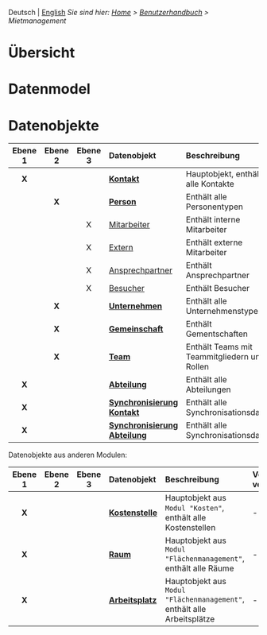 <!-- TITLE: Admin Mietmanagement -->
<!-- SUBTITLE: Mobul für Bearbeitung von Mietflächen, Mietverträge, Exposes etc. -->

Deutsch | [English](/en/modules/rentals)
*Sie sind hier: [Home](/home) > [Benutzerhandbuch](/de/user-guide) > Mietmanagement*

# Übersicht
# Datenmodel
# Datenobjekte
| Ebene 1 | Ebene 2 | Ebene 3 | Datenobjekt                                                                                                                      | Beschreibung                                                           | Verebung von      | Code                                                   | Tabelle                              |
|:---------:|:---------:|:---------:|:-----------------------------------------------------------------------------------------------|:-------------------------------------------------------|:--------------------|:-----------------------------------------|:-----------------------------|
| **X**     |              |               | [**Kontakt**](/de/modules/datamodel/contacts/contact)                                              |  Hauptobjekt, enthält alle Kontakte                         | -                            | contacts.contact                                 | VISIONR.pv_cnt_contact   |
|               | **X**    |               | [**Person**](/de/modules/datamodel/contacts/person)                                                 |   Enthält alle Personentypen                                    | Kontakte.Kontakt  | contacts.person                                  | -                                        |
|               |              | X            | [Mitarbeiter](/de/modules/datamodel/contacts/employee)                                             |   Enthält interne Mitarbeiter                                    | Kontakte.Person    | contacts.person                                  | -                                        |
|               |              | X            | [Extern](/de/modules/datamodel/contacts/employee-external)                                       |   Enthält externe Mitarbeiter                                   | Kontakte.Person    | contacts.employee_external               | -                                        |
|               |              | X            | [Ansprechpartner](/de/modules/datamodel/contacts/contact-person)                            |   Enthält Ansprechpartner                                       | Kontakte.Person    | contacts.contact_person                     | -                                        |
|               |              | X            | [Besucher](/de/modules/datamodel/contacts/visitor)                                                       |   Enthält Besucher                                                   | Kontakte.Person    | contacts.visitor                                    | -                                        |
|               | **X**    |               | [**Unternehmen**](/de/modules/datamodel/contacts/company)                                  |    Enthält alle Unternehmenstypen                          | Kontakte.Kontakt  | contacts.company                               | -                                        |
|               | **X**    |               | [**Gemeinschaft**](/de/modules/datamodel/contacts/community)                               |    Enthält Gementschaften                                       | Kontakte.Kontakt  | contacts.community                            | -                                        |
|               | **X**    |               | [**Team**](/de/modules/datamodel/contacts/team-contact)                                          |    Enthält Teams mit Teammitgliedern und Rollen   | Kontakte.Kontakt  | contacts.person                                   | -                                        |
| **X**     |              |               | [**Abteilung**](/de/modules/datamodel/contacts/department)                                     |  Enthält alle Abteilungen                                         | -                            | contacts.department                           | VISIONR.pv_cnt_dep         |
| **X**     |              |               | [**Synchronisierung Kontakt**](/de/modules/datamodel/contacts/synchronization_contact)   |  Enthält alle Synchronisationsdaten           | -                            | contacts.synchronization_contact        | VISIONR.pv_cnt_synccon  |
| **X**     |              |               | [**Synchronisierung Abteilung**](/de/modules/datamodel/contacts/synchronization_department)   |  Enthält alle Synchronisationsdaten | -                            | contacts.synchronization_department | VISIONR.pv_cnt_syncdep |

Datenobjekte aus anderen Modulen:

| Ebene 1 | Ebene 2 | Ebene 3 | Datenobjekt                                                                                         | Beschreibung                                                                                                | Verebung von      | Code                                        | Tabelle                              |
|:---------:|:---------:|:---------:|:----------------------------------------------------------------------|:--------------------------------------------------------------------------------------|:--------------------|:---------------------------------|:----------------------------|
| **X**     |              |               | [**Kostenstelle**](/de/modules/datamodel/costs/cost-center)  |  Hauptobjekt aus `Modul "Kosten"`, enthält alle Kostenstellen                       | -                           | costs.cost_center                     | VISIONR.pv_cnt_contact  |
| **X**     |              |               | [**Raum**](/de/modules/datamodel/spaces/space)                    |  Hauptobjekt aus `Modul "Flächenmanagement"`, enthält alle Räume           | -                          | spaces.space                            | VISIONR.pv_spc_spc        |
| **X**     |              |               | [**Arbeitsplatz**](/de/modules/datamodel/spaces/workplace)  |  Hauptobjekt aus `Modul "Flächenmanagement"`, enthält alle Arbeitsplätze | -                          | spaces.workplace                     |  VISIONR.pv_spc_wplc     |